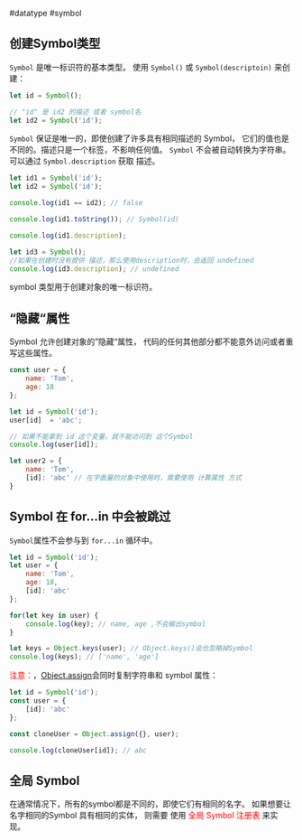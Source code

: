 #datatype #symbol

## 创建Symbol类型

`Symbol` 是唯一标识符的基本类型。 
使用 `Symbol()` 或 `Symbol(descriptoin)` 来创建：

```js {.line-numbers}
let id = Symbol();

// "id" 是 id2 的描述 或者 symbol名
let id2 = Symbol('id');
```

`Symbol` 保证是唯一的，即使创建了许多具有相同描述的 Symbol， 它们的值也是不同的。描述只是一个标签，不影响任何值。
`Symbol` 不会被自动转换为字符串。 可以通过 `Symbol.description` 获取 描述。
```js {.line-numbers}
let id1 = Symbol('id');
let id2 = Symbol('id');

console.log(id1 == id2); // false

console.log(id1.toString()); // Symbol(id) 

console.log(id1.description);

let id3 = Symbol();
//如果在创建时没有提供 描述，那么使用description时，会返回 undefined
console.log(id3.description); // undefined 
```

symbol 类型用于创建对象的唯一标识符。

## “隐藏“属性

Symbol 允许创建对象的”隐藏“属性， 代码的任何其他部分都不能意外访问或者重写这些属性。

```js .line-numbers
const user = {
	name: 'Tom',
	age: 18
};

let id = Symbol('id');
user[id]  = 'abc';

// 如果不能拿到 id 这个变量，就不能访问到 这个Symbol
console.log(user[id]);

let user2 = {
	name: 'Tom',
	[id]: 'abc' // 在字面量的对象中使用时，需要使用 计算属性 方式
}
```

## Symbol 在 for...in 中会被跳过

`Symbol`属性不会参与到 `for...in` 循环中。 

```js {.line-numbers}
let id = Symbol('id');
let user = {
	name: 'Tom',
	age: 18,
	[id]: 'abc'
};

for(let key in user) {
	console.log(key); // name, age ,不会输出symbol
}

let keys = Object.keys(user); // Object.keys()会也忽略掉Symbol
console.log(keys); // ['name', 'age']
```

<font color="red">注意：</font>，[Object.assign](https://developer.mozilla.org/zh/docs/Web/JavaScript/Reference/Global_Objects/Object/assign)会同时复制字符串和 symbol 属性：

```js {.line-numbers}
let id = Symbol('id');
const user = {
	[id]: 'abc'
};

const cloneUser = Object.assign({}, user);

console.log(cloneUser[id]); // abc
```

## 全局 Symbol

在通常情况下，所有的symbol都是不同的，即使它们有相同的名字。 如果想要让名字相同的Symbol 具有相同的实体， 则需要 使用 <font color="red">全局 Symbol 注册表</font> 来实现。